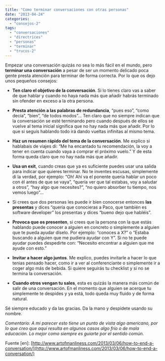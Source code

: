 ```yaml
---
title: "Como terminar conversaciones con otras personas"
date: "2013-04-24"
categories: 
  - "consejos-2"
tags: 
  - "conversaciones"
  - "directrices"
  - "personas"
  - "terminar"
  - "trucos-2"
---
```


Empezar una conversación quizás no sea lo más fácil en el mundo, pero **terminar una conversación** a pesar de ser un momento delicado poca gente presta atención para terminar de forma correcta. Por lo que os dejo unos pequeños consejos:

- **Ten claro el objetivo de la conversación**. Si lo tienes claro vas a saber de que hablar y cuando no haya nada más que añadir habrás terminado sin ofender en exceso a la otra persona.

- **Presta atención a las palabras de redundancia**, “pues eso”, “como decía”, “bien”, “de todos modos”... Ten claro que no siempre indican que la conversación se esté terminando pero cuando después de ellos se vuelve al tema inicial significa que no hay nada más que añadir. Por lo que si seguís hablando todo irá dando vueltas infinitas al mismo tema.

- **Haz un resumen rápido del tema de la conversación**. Me explico si hablabais de viajes di: “Me ha encantado tu recomendación, la voy a tener en cuenta cuando vaya a comprar el próximo vuelo.” Y de esta forma queda claro que no hay nada más que añadir.

- **Usa un exit**, cuando creas que ya es suficiente puedes usar una salida para indicar que quieres terminar. No te inventes escusas, simplemente di la verdad, por ejemplo: “Oh! Ahí va el ponente quería hablar un poco con él antes de que se vaya”, “quería ver que tal estabas, voy a saludar a otros”, “hay algo que necesites?”, “no quiero absorber tu tiempo, nos vemos luego”...

- Si crees que dos personas les puede ir bien conocerse entonces **las presentas** y dices “quería que conocieras a Paco, que también es software developer” los presentas y dices “bueno dejo que habléis”.

- **Provoca que os presenten**, si crees que la persona con la que estás hablando puede conocer a alguien en concreto o simplemente a alguien que te pueda ayudar díselo. Por ejemplo: “conoces a X?” o “Estaba buscando a alguien que me pudiera ayudar con Y”. Si no te puede ayudar puedes despedirte con: “Necesito encontrar a alguien que me ayude con esto.”

- **Invitar a hacer algo juntos**. Me explico, puedes invitarle a hacer lo que tenias pensado hacer, como ir a ver al conferenciante o simplemente ir a coger algo más de bebida. Si quiere seguirás tu checklist y si no se termina la conversación.

- **Cuando otros vengan tu sales**, esta es quizás la manera más común de salir de una conversación. En el momento que alguien se acerque tu simplemente te despides y ya está, todo queda muy fluido y de forma natural.

Sé siempre educado y da las gracias. Da la mano y despídete usando su nombre.

_Comentario: A mi parecer esto tiene un punto de vista algo americano, por lo que creo que aquí resulta en algunos casos algo frío o de mala educación. Lo mejor como siempre es guiarte por el sentido común._

Fuente \[en\]: [http://www.artofmanliness.com/2013/03/06/how-to-end-a-conversation/](http://www.artofmanliness.com/2013/03/06/how-to-end-a-conversation/)
